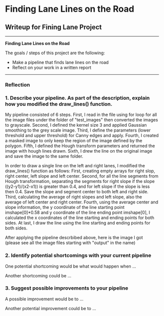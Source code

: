 # **Finding Lane Lines on the Road** 

## Writeup for Fining Lane Project

---

**Finding Lane Lines on the Road**

The goals / steps of this project are the following:
* Make a pipeline that finds lane lines on the road
* Reflect on your work in a written report


[//]: # (Image References)

[image1]: ./examples/grayscale.jpg "Grayscale"

---

### Reflection

### 1. Describe your pipeline. As part of the description, explain how you modified the draw_lines() function.

My pipeline consisted of 6 steps. First, I read in the file using for loop for all the image files under the folder of "test_images" then converted the images to grayscale. Second, I defined the kernel size 3 and applied Gaussian smoothing to the grey scale image. Third, I define the parameters (lower threshold and upper threshold) for Canny edges and apply. Fourth, I created a masked image to only keep the region of the image defined by the polygon. Fifth, I defined the Hough transform parameters and returned the image with hough lines drawn. Sixth, I drew the line on the original image and save the image to the same folder.

In order to draw a single line on the left and right lanes, I modified the draw_lines() function as follows: First, creating empty arrays for right slop, right center, left slope and left center. Second, for all the line segments from Hough transformation, separating the segments for right slope if the slope ((y2-y1)/(x2-x1)) is greater than 0.4, and for left slope if the slope is less then 0.4. Save the slope and segment center to both left and right side. Third, calculating the average of right slopes and left slope, also the average of left center and right center. Fourth, using the average center and slope information, the y coordinate of the line starting point imshape[0]*0.58 and y coordinate of the line ending point imshape[0], I calculated the x coordinates of the line starting and ending points for both sides. At last, I draw the line using the line starting and ending points for both sides.

After applying the pipeline descrbibed above, here is the image I got (please see all the image files starting with "output" in the name)

### 2. Identify potential shortcomings with your current pipeline


One potential shortcoming would be what would happen when ... 

Another shortcoming could be ...


### 3. Suggest possible improvements to your pipeline

A possible improvement would be to ...

Another potential improvement could be to ...
